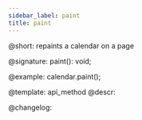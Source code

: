 ```yaml
---
sidebar_label: paint
title: paint
---          
```


@short: repaints a calendar on a page

@signature: paint(): void;

@example:
calendar.paint();


@template: api_method
@descr:

@changelog:

